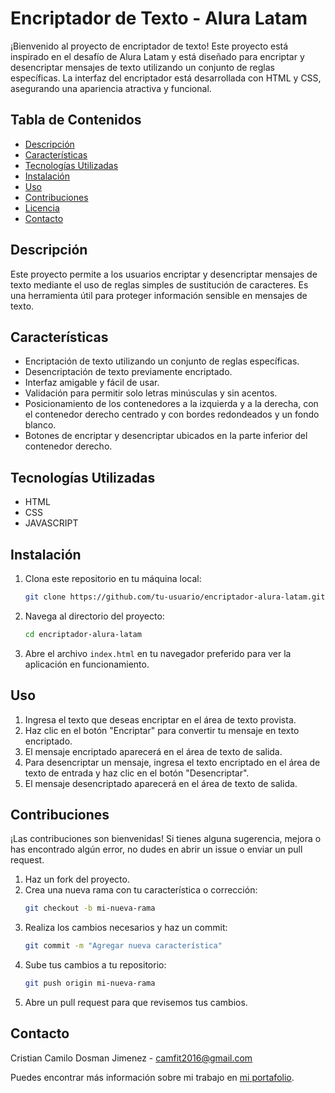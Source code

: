 # Encriptador de Texto - Alura Latam

¡Bienvenido al proyecto de encriptador de texto! Este proyecto está inspirado en el desafío de Alura Latam y está diseñado para encriptar y desencriptar mensajes de texto utilizando un conjunto de reglas específicas. La interfaz del encriptador está desarrollada con HTML y CSS, asegurando una apariencia atractiva y funcional.

## Tabla de Contenidos
- [Descripción](#descripción)
- [Características](#características)
- [Tecnologías Utilizadas](#tecnologías-utilizadas)
- [Instalación](#instalación)
- [Uso](#uso)
- [Contribuciones](#contribuciones)
- [Licencia](#licencia)
- [Contacto](#contacto)

## Descripción
Este proyecto permite a los usuarios encriptar y desencriptar mensajes de texto mediante el uso de reglas simples de sustitución de caracteres. Es una herramienta útil para proteger información sensible en mensajes de texto.

## Características
- Encriptación de texto utilizando un conjunto de reglas específicas.
- Desencriptación de texto previamente encriptado.
- Interfaz amigable y fácil de usar.
- Validación para permitir solo letras minúsculas y sin acentos.
- Posicionamiento de los contenedores a la izquierda y a la derecha, con el contenedor derecho centrado y con bordes redondeados y un fondo blanco.
- Botones de encriptar y desencriptar ubicados en la parte inferior del contenedor derecho.

## Tecnologías Utilizadas
- HTML
- CSS
- JAVASCRIPT

## Instalación
1. Clona este repositorio en tu máquina local:
    ```bash
    git clone https://github.com/tu-usuario/encriptador-alura-latam.git
    ```
2. Navega al directorio del proyecto:
    ```bash
    cd encriptador-alura-latam
    ```
3. Abre el archivo `index.html` en tu navegador preferido para ver la aplicación en funcionamiento.

## Uso
1. Ingresa el texto que deseas encriptar en el área de texto provista.
2. Haz clic en el botón "Encriptar" para convertir tu mensaje en texto encriptado.
3. El mensaje encriptado aparecerá en el área de texto de salida.
4. Para desencriptar un mensaje, ingresa el texto encriptado en el área de texto de entrada y haz clic en el botón "Desencriptar".
5. El mensaje desencriptado aparecerá en el área de texto de salida.

## Contribuciones
¡Las contribuciones son bienvenidas! Si tienes alguna sugerencia, mejora o has encontrado algún error, no dudes en abrir un issue o enviar un pull request.

1. Haz un fork del proyecto.
2. Crea una nueva rama con tu característica o corrección:
    ```bash
    git checkout -b mi-nueva-rama
    ```
3. Realiza los cambios necesarios y haz un commit:
    ```bash
    git commit -m "Agregar nueva característica"
    ```
4. Sube tus cambios a tu repositorio:
    ```bash
    git push origin mi-nueva-rama
    ```
5. Abre un pull request para que revisemos tus cambios.

## Contacto
Cristian Camilo Dosman Jimenez - [camfit2016@gmail.com](mailto:camfit2016@gmail.com)

Puedes encontrar más información sobre mi trabajo en [mi portafolio](https://portafolio-eight-gules.vercel.app/).
